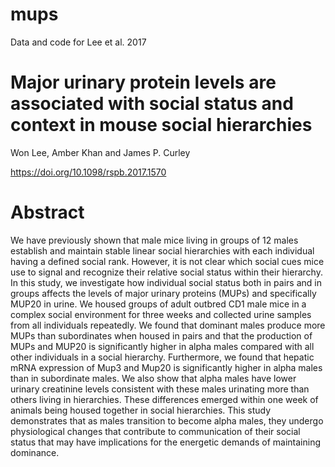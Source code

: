 # mups

Data and code for Lee et al. 2017

# Major urinary protein levels are associated with social status and context in mouse social hierarchies

Won Lee, Amber Khan and James P. Curley

https://doi.org/10.1098/rspb.2017.1570

# Abstract 

We have previously shown that male mice living in groups of 12 males establish and maintain stable linear social hierarchies with each individual having a defined social rank. However, it is not clear which social cues mice use to signal and recognize their relative social status within their hierarchy. In this study, we investigate how individual social status both in pairs and in groups affects the levels of major urinary proteins (MUPs) and specifically MUP20 in urine. We housed groups of adult outbred CD1 male mice in a complex social environment for three weeks and collected urine samples from all individuals repeatedly. We found that dominant males produce more MUPs than subordinates when housed in pairs and that the production of MUPs and MUP20 is significantly higher in alpha males compared with all other individuals in a social hierarchy. Furthermore, we found that hepatic mRNA expression of Mup3 and Mup20 is significantly higher in alpha males than in subordinate males. We also show that alpha males have lower urinary creatinine levels consistent with these males urinating more than others living in hierarchies. These differences emerged within one week of animals being housed together in social hierarchies. This study demonstrates that as males transition to become alpha males, they undergo physiological changes that contribute to communication of their social status that may have implications for the energetic demands of maintaining dominance.
